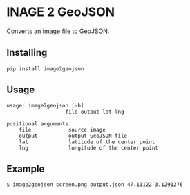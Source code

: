 # INAGE 2 GeoJSON

Converts an image file to GeoJSON.


## Installing

`pip install image2geojson`


## Usage

~~~
usage: image2geojson [-h]
                   file output lat lng

positional arguments:
    file            source image
    output          output GeoJSON file
    lat             latitude of the center point
    lng             longitude of the center point

~~~

## Example

~~~
$ image2geojson screen.png output.json 47.11122 3.1291276
~~~
